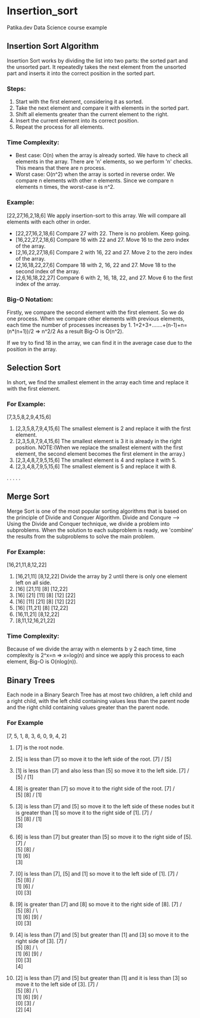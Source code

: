 # Insertion_sort
Patika.dev Data Science course example

## Insertion Sort Algorithm

Insertion Sort works by dividing the list into two parts: the sorted part and the unsorted part. It repeatedly takes the next element from the unsorted part and inserts it into the correct position in the sorted part.

### Steps:
1. Start with the first element, considering it as sorted.
2. Take the next element and compare it with elements in the sorted part.
3. Shift all elements greater than the current element to the right.
4. Insert the current element into its correct position.
5. Repeat the process for all elements.

### Time Complexity:
- Best case: O(n) when the array is already sorted. We have to check all elements in the array. There are 'n' elements, so we perform 'n' checks. This means that there are n process.
- Worst case: O(n^2) when the array is sorted in reverse order. We compare n elements with other n elements. Since we compare n elements n times, the worst-case is n^2.

### Example:
[22,27,16,2,18,6] 
We apply insertion-sort to this array. We will compare all elements with each other in order. 
- [22,27,16,2,18,6] Compare 27 with 22. There is no problem. Keep going.
- [16,22,27,2,18,6] Compare 16 with 22 and 27. Move 16 to the zero index of the array.
- [2,16,22,27,18,6] Compare 2 with 16, 22 and 27. Move 2 to the zero index of the array.
- [2,16,18,22,27,6] Compare 18 with 2, 16, 22 and 27. Move 18 to the second index of the array.
- [2,6,16,18,22,27] Compare 6 with 2, 16, 18, 22, and 27. Move 6 to the first index of the array.

### Big-O Notation: 
Firstly, we compare the second element with the first element. So we do one process. When we compare other elements with previous elements, each time the number of processes increases by 1. 
1+2+3+.......+(n-1)+n=(n*(n+1))/2 => n^2/2 As a result Big-O is O(n^2).
  
If we try to find 18 in the array, we can find it in the average case due to the position in the array. 

## Selection Sort 
In short, we find the smallest element in the array each time and replace it with the first element.

### For Example:
[7,3,5,8,2,9,4,15,6]
1. [2,3,5,8,7,9,4,15,6] The smallest element is 2 and replace it with the first element.
2. [2,3,5,8,7,9,4,15,6] The smallest element is 3 it is already in the right position. NOTE:(When we replace the smallest element with the first element, the second element becomes the first element in the array.)
3. [2,3,4,8,7,9,5,15,6] The smallest element is 4 and replace it with 5.
4. [2,3,4,8,7,9,5,15,6] The smallest element is 5 and replace it with 8.


.
.
.
.
.


## Merge Sort
Merge Sort is one of the most popular sorting algorithms that is based on the principle of Divide and Conquer Algorithm.
Divide and Conqure --> Using the Divide and Conquer technique, we divide a problem into subproblems. When the solution to each subproblem is ready, we 'combine' the results from the subproblems to solve the main problem.

### For Example:
[16,21,11,8,12,22]
1. [16,21,11] [8,12,22] Divide the array by 2 until there is only one element left on all side.
2. [16] [21,11]  [8] [12,22]
3. [16] [21] [11]  [8] [12] [22]
4. [16] [11] [21]  [8] [12] [22]
5. [16] [11,21]  [8] [12,22]
6. [16,11,21] [8,12,22]
7. [8,11,12,16,21,22]

### Time Complexity:
Because of we divide the array with n elements b y 2 each time, time complexity is 2^x=n => x=log(n) and since we apply this process to each element, Big-O is O(nlog(n)).


## Binary Trees
Each node in a Binary Search Tree has at most two children, a left child and a right child, with the left child containing values less than the parent node and the right child containing values greater than the parent node.

### For Example
[7, 5, 1, 8, 3, 6, 0, 9, 4, 2]
1. [7] is the root node.
2. [5] is less than [7] so move it to the left side of the root.
   [7]
  /
[5]

3. [1] is less than [7] and also less than [5] so move it to the left side.
       [7]
      /
    [5]
   /
[1]

4. [8] is greater than [7] so move it to the right side of the root.
       [7]
      /   \
    [5]    [8]
   /
[1]

5. [3] is less than [7] and [5] so move it to the left side of these nodes but it is greater than [1] so move it to the right side of [1].
       [7]
      /   \
    [5]    [8]
   /
[1]
   \
    [3]

6. [6] is less than [7] but greater than [5] so move it to the right side of [5]. 
       [7]
      /   \
    [5]    [8]
   /   \
[1]     [6]
   \
    [3]

7. [0] is less than [7], [5] and [1] so move it to the left side of [1].
           [7]
          /   \
        [5]    [8]
       /   \
    [1]     [6]
   /   \
[0]     [3]

8. [9] is greater than [7] and [8] so move it to the right side of [8].
           [7]
          /   \
        [5]    [8]
       /   \      \
    [1]     [6]    [9]
   /   \
[0]     [3]

9. [4] is less than [7] and [5] but greater than [1] and [3] so move it to the right side of [3].
           [7]
          /   \
        [5]    [8]
       /   \      \
    [1]     [6]    [9]
   /   \
[0]     [3]
           \
            [4]

10. [2] is less than [7] and [5] but greater than [1] and it is less than [3] so move it to the left side of [3].
           [7]
          /   \
        [5]    [8]
       /   \      \
    [1]     [6]    [9]
   /   \
[0]     [3]
       /   \
    [2]      [4]





